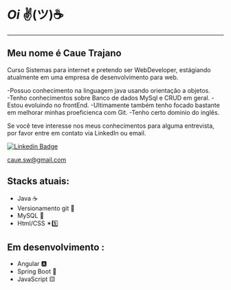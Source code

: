 # ***Oi***  ✌(ツ)☕
---
## Meu nome é Caue Trajano     
Curso Sistemas para internet e pretendo ser WebDeveloper, estágiando atualmente em uma empresa de desenvolvimento para web.

-Possuo conhecimento na linguagem java usando orientação a objetos.</br>
-Tenho conhecimentos sobre Banco de dados MySql e CRUD em geral.
-Estou evoluindo no frontEnd.
-Ultimamente também tenho focado bastante em melhorar minhas proeficienca com Git.
-Tenho certo dominio do inglês.





Se você teve interesse nos meus conhecimentos para alguma entrevista, por favor entre em contato via LinkedIn ou email.

[![Linkedin Badge](https://img.shields.io/badge/-Linkedin-blue?style=for-the-badge&logo=Linkedin&logoColor=white&link=https://github.com/arthurspk)](https://www.linkedin.com/in/caue-trajano-41420a240/)

<a href="mailto:caue.sw@gmail.com">caue.sw@gmail.com</a>

## Stacks atuais:

* Java ☕
* Versionamento  git 🐙
* MySQL 🐬
* Html/CSS ✴5️⃣

## Em desenvolvimento :

* Angular 🅰
* Spring Boot 🌿
* JavaScript 🟨
